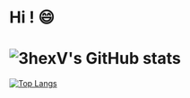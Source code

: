 # Hi ! :smile:

# ![3hexV's GitHub stats](https://github-readme-stats.vercel.app/api?username=3hexV&show_icons=true&theme=tokyonight&hide=issues,contribs&hide_border=true) 
[![Top Langs](https://github-readme-stats.vercel.app/api/top-langs/?username=3hexV&theme=tokyonight&layout=compact&&langs_count=4&hide_border=true&card_width=250)](https://github.com/anuraghazra/github-readme-stats)
